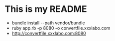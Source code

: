 # This is my README
 - bundle install --path vendor/bundle
 - ruby app.rb -p 8080 -o convertfile.xxxlabo.com
 - http://convertfile.xxxlabo.com:8080
